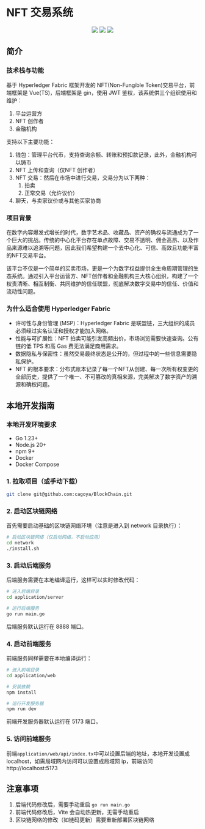 # NFT 交易系统

<div align=center>
   <img src="https://img.shields.io/badge/gin-1.10-blue"/>
   <img src="https://img.shields.io/badge/vue-3.5.13-green"/>
   <img src="https://img.shields.io/badge/hyperledger fabric-2.5.10-yellow"/>
</div>


## 简介

### 技术栈与功能

基于 Hyperledger Fabric 框架开发的 NFT(Non-Fungible Token)交易平台，前端框架是 Vue(TS)，后端框架是 gin，使用 JWT 鉴权，该系统供三个组织使用和维护：

1. 平台运营方
2. NFT 创作者
3. 金融机构

支持以下主要功能：

1. 钱包：管理平台代币，支持查询余额、转账和预扣款记录，此外，金融机构可以铸币
2. NFT 上传和查询（仅NFT 创作者）
3. NFT 交易：然后在市场中进行交易，交易分为以下两种：
   1. 拍卖
   2. 正常交易（允许议价）
4. 聊天，与卖家议价或与其他买家协商

### 项目背景

在数字内容爆发式增长的时代，数字艺术品、收藏品、资产的确权与流通成为了一个巨大的挑战。传统的中心化平台存在单点故障、交易不透明、佣金高昂、以及作品来源难以追溯等问题，因此我们希望构建一个去中心化、可信、高效且功能丰富的NFT交易平台。

该平台不仅是一个简单的买卖市场，更是一个为数字权益提供全生命周期管理的生态系统。通过引入平台运营方、NFT创作者和金融机构三大核心组织，构建了一个权责清晰、相互制衡、共同维护的信任联盟，彻底解决数字交易中的信任、价值和流动性问题。

### 为什么适合使用 Hyperledger Fabric

- 许可性与身份管理 (MSP)：Hyperledger Fabric 是联盟链，三大组织的成员必须经过实名认证和授权才能加入网络。
- 性能与可扩展性：NFT 拍卖可能引发高频出价，市场浏览需要快速查询。公有链的低 TPS 和高 Gas 费无法满足商用需求。
- 数据隐私与保密性：虽然交易最终状态是公开的，但过程中的一些信息需要隐私保护。
- NFT 的根本要求：分布式账本记录了每一个NFT从创建、每一次所有权变更的全部历史，提供了一个唯一、不可篡改的真相来源，完美解决了数字资产的溯源和确权问题。

## 本地开发指南

### 本地开发环境要求

- Go 1.23+
- Node.js 20+
- npm 9+
- Docker
- Docker Compose

### 1. 拉取项目（或手动下载）

```bash
git clone git@github.com:cagoya/BlockChain.git
```

### 2. 启动区块链网络

首先需要启动基础的区块链网络环境（注意是进入到 network 目录执行）：

```bash
# 启动区块链网络（仅启动网络，不启动应用）
cd network
./install.sh
```

### 3. 启动后端服务

后端服务需要在本地编译运行，这样可以实时修改代码：

```bash
# 进入后端目录
cd application/server

# 运行后端服务
go run main.go
```

后端服务默认运行在 8888 端口。

### 4. 启动前端服务

前端服务同样需要在本地编译运行：

```bash
# 进入前端目录
cd application/web

# 安装依赖
npm install

# 运行开发服务器
npm run dev
```

前端开发服务器默认运行在 5173 端口。

### 5. 访问前端服务

前端`application/web/api/index.tx`中可以设置后端的地址，本地开发设置成 localhost，如需局域网内访问可以设置成局域网 ip，前端访问 http://localhost:5173

## 注意事项

1. 后端代码修改后，需要手动重启 `go run main.go`
2. 前端代码修改后，Vite 会自动热更新，无需手动重启
3. 区块链网络的修改（如链码更新）需要重新部署区块链网络
